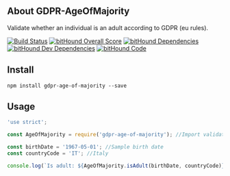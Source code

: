 
## About GDPR-AgeOfMajority

Validate whether an individual is an adult according to GDPR (eu rules).

[![Build Status](https://travis-ci.org/visualjeff/GDPR-AgeOfMajority.png)](https://travis-ci.org/visualjeff/GDPR-AgeOfMajority)
[![bitHound Overall Score](https://www.bithound.io/github/visualjeff/GDPR-AgeOfMajority/badges/score.svg)](https://www.bithound.io/github/visualjeff/GDPR-AgeOfMajority)
[![bitHound Dependencies](https://www.bithound.io/github/visualjeff/GDPR-AgeOfMajority/badges/dependencies.svg)](https://www.bithound.io/github/visualjeff/GDPR-AgeOfMajority/master/dependencies/npm)
[![bitHound Dev Dependencies](https://www.bithound.io/github/visualjeff/GDPR-AgeOfMajority/badges/devDependencies.svg)](https://www.bithound.io/github/visualjeff/GDPR-AgeOfMajority/master/dependencies/npm)
[![bitHound Code](https://www.bithound.io/github/visualjeff/GDPR-AgeOfMajority/badges/code.svg)](https://www.bithound.io/github/visualjeff/GDPR-AgeOfMajority)

## Install
```
npm install gdpr-age-of-majority --save
```


## Usage

```js
'use strict';

const AgeOfMajority = require('gdpr-age-of-majority'); //Import validation function.

const birthDate = '1967-05-01'; //Sample birth date
const countryCode = 'IT'; //Italy 

console.log(`Is adult: ${AgeOfMajority.isAdult(birthDate, countryCode)}`);
```
